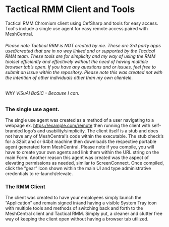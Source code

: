 # Tactical RMM Client and Tools
Tactical RMM Chromium client using CefSharp and tools for easy access. Tool's include a single use agent for easy remote access paired with MeshCentral.

###### Please note Tactical RRM is NOT created by me. These are 3rd party apps used/created that are in no way linked and or supported by the Tactical RMM team. These tools are for simplicity and my way of using the RMM toolset efficiently and effectively without the need of having multiple browser tab’s open. If you have any questions and or issues, feel free to submit an issue within the repository. Please note this was created not with the intention of other individuals other than my own clientele. 

###### WhY ViSuAl BaSiC - Because I can. 

### The single use agent. 
The single use agent was created as a method of a user navigating to a webpage ex. https://example.com/remote then running the client with self-branded logo’s and usability/simplicity. The client itself is a stub and does not have any of MeshCentral’s code within the executable. The stub check’s for a 32bit and or 64bit machine then downloads the respective portable agent generated form MeshCentral. Please note if you compile, you will have to create your own agents and link them within the URL string on the main Form. Another reason this agent was created was the aspect of elevating permissions as needed, similar to ScreenConnect. Once compiled, click the “gear” Icon shown within the main UI and type administrative credentials to re-launch/elevate. 

### The RMM Client
The client was created to have your employees simply launch the “Application” and remain signed in/and having a visible System Tray icon with multiple tools and methods of switching back and forth to the MeshCentral client and Tactical RMM. Simply put, a cleaner and clutter free way of keeping the client open without having a browser tab utilized. 
